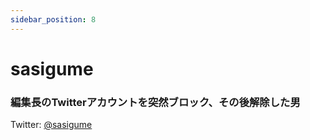 ```yaml
---
sidebar_position: 8
---
```


# sasigume

### 編集長のTwitterアカウントを突然ブロック、その後解除した男
Twitter: [@sasigume](https://twitter.com/sasigume "Twitterアカウント")
